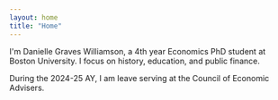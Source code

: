 ```yaml
---
layout: home
title: "Home"
---
```


I'm Danielle Graves Williamson, a 4th year Economics PhD student at Boston University. I focus on history, education, and public finance. 

During the 2024-25 AY, I am leave serving at the Council of Economic Advisers.